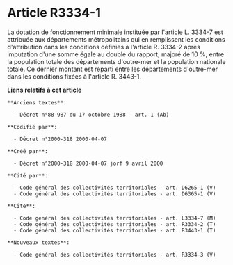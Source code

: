 # Article R3334-1

La dotation de fonctionnement minimale instituée par l'article L. 3334-7 est attribuée aux départements métropolitains qui en
remplissent les conditions d'attribution dans les conditions définies à l'article R. 3334-2 après imputation d'une somme
égale au double du rapport, majoré de 10 %, entre la population totale des départements d'outre-mer et la population
nationale totale. Ce dernier montant est réparti entre les départements d'outre-mer dans les conditions fixées à l'article R.
3443-1.

**Liens relatifs à cet article**

	**Anciens textes**:

	  - Décret n°88-987 du 17 octobre 1988 - art. 1 (Ab)

	**Codifié par**:

	  - Décret n°2000-318 2000-04-07

	**Créé par**:

	  - Décret n°2000-318 2000-04-07 jorf 9 avril 2000

	**Cité par**:

	  - Code général des collectivités territoriales - art. D6265-1 (V)
	  - Code général des collectivités territoriales - art. D6365-1 (V)

	**Cite**:

	  - Code général des collectivités territoriales - art. L3334-7 (M)
	  - Code général des collectivités territoriales - art. R3334-2 (T)
	  - Code général des collectivités territoriales - art. R3443-1 (T)

	**Nouveaux textes**:

	  - Code général des collectivités territoriales - art. R3334-3 (V)

